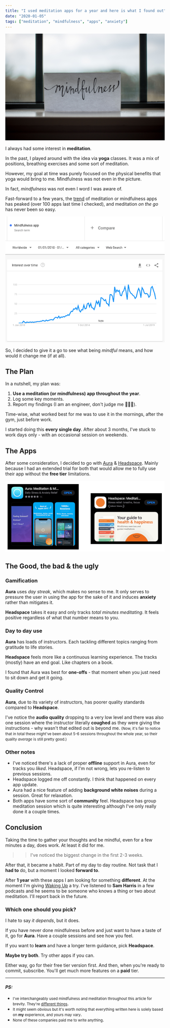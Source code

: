 ```yaml
---
title: "I used meditation apps for a year and here is what I found out"
date: "2020-01-05"
tags: ["meditation", "mindfulness", "apps", "anxiety"]
---
```


![Mindfulness written on a piece of paper](images/mindfulness-piece-of-paper.jpg)
 
I always had some interest in **meditation**. 

In the past, I played around with the idea via **yoga** classes. It was a mix of positions, breathing exercises
and some sort of meditation. 

However, my goal at time was purely focused on the physical benefits that yoga would bring to me. Mindfulness was not even in the picture.  

In fact, _mindfulness_ was not even I word I was aware of. 

Fast-forward to a few years, the [trend](https://trends.google.com/trends/explore?date=2010-01-01%202020-01-01&q=Mindfulness%20app) of meditation or mindfulness apps has peaked (over 100 apps last time I checked), and meditation _on the go_ has never been so easy.

![Google trends for "mindfulness apps" for the past decade](images/mindfulness-app-google-trends-2010-2020.png)

So, I decided to give it a go to see what being _mindful_ means, and how would it change me (if at all).

## The Plan

In a nutshell, my plan was: 

1. **Use a meditation (or mindfulness) app throughout the year**.  
2. Log some key moments. 
3. Report my findings (I am an engineer, don't judge me 🤷🏽‍♂️).

Time-wise, what worked best for me was to use it in the mornings, after the gym, just before work.

I started doing this **every single day**. After about 3 months, I've stuck to work days only - with an occasional session on weekends.   

## The Apps

After some consideration, I decided to go with [Aura](https://www.aurahealth.io/) & [Headspace](https://www.headspace.com/). Mainly because I had an extended trial for both that would allow me to fully use their app without the **free tier** limitations.

![Aura & Headspace on Apple Store](images/aura-headspce-apple-store.png)

## The Good, the bad & the ugly

### Gamification

**Aura** uses _day streak_, which makes no sense to me. 
It only serves to pressure the user in using the app for the sake of it and induces **anxiety** rather than mitigates it.

**Headspace** takes it easy and only tracks _total minutes meditating_. It feels positive regardless of what that number means to you.


### Day to day use

**Aura** has loads of instructors. Each tackling different topics ranging from gratitude to life stories.

**Headspace** feels more like a continuous learning experience. The tracks (mostly) have an end goal. Like chapters on a book.

I found that Aura was best for **one-offs** - that moment when you just need to sit down and get it going. 

### Quality Control

**Aura**, due to its variety of instructors, has poorer quality standards compared to **Headspace**.

I've notice the **audio quality** dropping to a very low level and there was also one session where the instructor literally **coughed** as they were giving the instructions - why wasn't that edited out is beyond me. 
<small>(Now, it's fair to notice that in total these might've been about 5-6 sessions throughout the whole year, so their quality _average_ is still pretty good.)</small>

### Other notes

- I've noticed there's a lack of proper **offline** support in Aura, even for tracks you _liked_. Headspace, if I'm not wrong, lets you re-listen to previous sessions.
- Headspace logged me off constantly. I think that happened on every app update.
- Aura had a nice feature of adding **background white noises** during a session. Great for relaxation.
- Both apps have some sort of **community** feel. Headspace has group meditation session which is quite interesting although I've only really done it a couple times.

## Conclusion

Taking the time to gather your thoughts and be mindful, even for a few minutes a day, does work. At least it did for me.

>> I've noticed the biggest change in the first 2-3 weeks. 

After that, it became a habit. Part of my day to day routine. Not task that I **had to** do, but a moment I looked **forward to**.

After **1 year** with these apps I am looking for something **different**. At the moment I'm giving [Waking Up](https://wakingup.com/) a try. I've listened to **Sam Harris** in a few podcasts and he seems to be someone who knows a thing or two about meditation. I'll report back in the future.

### Which one should you pick?

I hate to say _it depends_, but it does.

If you have never done mindfulness before and just want to have a taste of it, go for **Aura**. Have a couple sessions and see how you feel.

If you want to **learn** and have a longer term guidance, pick **Headspace**.

**Maybe try both**. Try other apps if you can. 

Either way, go for their free tier version first. And then, when you're ready to commit, subscribe. You'll get much more features on a **paid** tier.

<hr/>

#### _PS:_

- <small>I've interchangeably used mindfulness and meditation throughout this article for brevity. They're [different things](https://medium.com/thrive-global/mindfulness-meditation-whats-the-difference-852f5ef7ec1a)</small>. 
- <small>It might seem obvious but it's worth noting that everything written here is solely based on **my** experience, and yours may vary</small>. 
- <small>None of these companies paid me to write anything</small>. 



